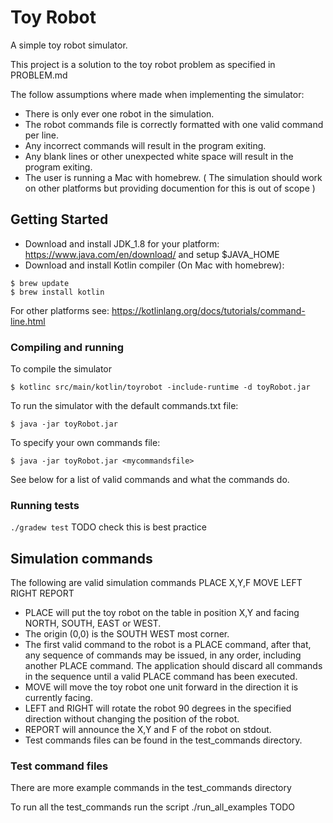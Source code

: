 # Toy Robot
A simple toy robot simulator.

This project is a solution to the toy robot problem as specified in PROBLEM.md

The follow assumptions where made when implementing the simulator:
* There is only ever one robot in the simulation.
* The robot commands file is correctly formatted with one valid command per line.
* Any incorrect commands will result in the program exiting.
* Any blank lines or other unexpected white space will result in the program 
exiting.
* The user is running a Mac with homebrew. ( The simulation should work on other
platforms but providing documention for this is out of scope )

## Getting Started

* Download and install JDK_1.8 for your platform: https://www.java.com/en/download/ and setup $JAVA_HOME
* Download and install Kotlin compiler (On Mac with homebrew):
```
$ brew update
$ brew install kotlin
```
For other platforms see: https://kotlinlang.org/docs/tutorials/command-line.html

### Compiling and running
To compile the simulator

```$ kotlinc src/main/kotlin/toyrobot -include-runtime -d toyRobot.jar```

To run the simulator with the default commands.txt file:

```$ java -jar toyRobot.jar```

To specify your own commands file:

```$ java -jar toyRobot.jar <mycommandsfile>```

See below for a list of valid commands and what 
the commands do. 

### Running tests

```./gradew test``` TODO check this is best practice 


## Simulation commands
The following are valid simulation commands
    PLACE X,Y,F
    MOVE
    LEFT
    RIGHT
    REPORT

- PLACE will put the toy robot on the table in position X,Y and facing NORTH,
  SOUTH, EAST or WEST.
- The origin (0,0) is the SOUTH WEST most corner.
- The first valid command to the robot is a PLACE command, after that, any
  sequence of commands may be issued, in any order, including another PLACE
  command. The application should discard all commands in the sequence until
  a valid PLACE command has been executed.
- MOVE will move the toy robot one unit forward in the direction it is
  currently facing.
- LEFT and RIGHT will rotate the robot 90 degrees in the specified direction
  without changing the position of the robot.
- REPORT will announce the X,Y and F of the robot on stdout.
- Test commands files can be found in the test_commands directory.

### Test command files
There are more example commands in the test_commands directory

To run all the test_commands run the script ./run_all_examples TODO